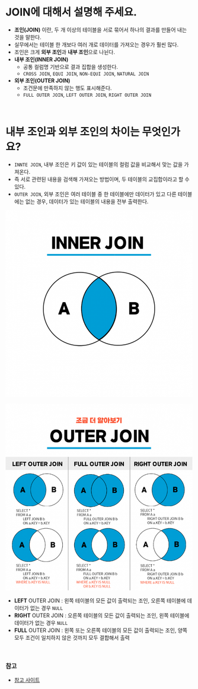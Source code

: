 # JOIN에 대해서 설명해 주세요.

- **조인(JOIN)** 이란, 두 개 이상의 테이블을 서로 묶어서 하나의 결과를 만들어 내는 것을 말한다.
- 실무에서는 테이블 한 개보다 여러 개로 데이터를 가져오는 경우가 훨씬 많다.
- 조인은 크게 **외부 조인**과 **내부 조인**으로 나뉜다.
- **내부 조인(INNER JOIN)**
  - 공통 컬럼명 기반으로 결과 집합을 생성한다.
  - `CROSS JOIN`, `EQUI JOIN`, `NON-EQUI JOIN`, `NATURAL JOIN`
- **외부 조인(OUTER JOIN)**
  - 조건문에 만족하지 않는 행도 표시해준다.
  - `FULL OUTER JOIN`, `LEFT OUTER JOIN`, `RIGHT OUTER JOIN`

<br>

# 내부 조인과 외부 조인의 차이는 무엇인가요?

- `INNTE JOIN`, 내부 조인은 키 값이 있는 테이블의 컬럼 값을 비교해서 맞는 값을 가져온다.
- 즉 서로 관련된 내용을 검색해 가져오는 방법이며, 두 테이블의 교집합이라고 할 수 있다.
- `OUTER JOIN`, 외부 조인은 여러 테이블 중 한 테이블에만 데이터가 있고 다른 테이블에는 없는 경우, 데이터가 있는 테이블의 내용을 전부 출력한다.

![img.png](image/img.png)

![img_1.png](image/img_1.png)

- **LEFT** OUTER JOIN : 왼쪽 테이블의 모든 값이 출력되는 조인, 오른쪽 테이블에 데이터가 없는 경우 `NULL`
- **RIGHT** OUTER JOIN : 오른쪽 테이블의 모든 값이 출력되는 조인, 왼쪽 테이블에 데이터가 없는 경우 `NULL`
- **FULL** OUTER JOIN : 왼쪽 또는 오른쪽 테이블의 모든 값이 출력되는 조인, 양쪽 모두 조건이 일치하지 않은 것까지 모두 결합해서 출력

<br>

### 참고
- [참고 사이트](https://hongong.hanbit.co.kr/sql-%EA%B8%B0%EB%B3%B8-%EB%AC%B8%EB%B2%95-joininner-outer-cross-self-join/)